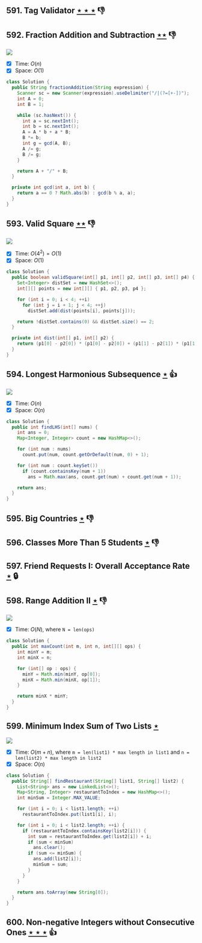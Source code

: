 ## 591. Tag Validator [$\star\star\star$](https://leetcode.com/problems/tag-validator) :thumbsdown:

## 592. Fraction Addition and Subtraction [$\star\star$](https://leetcode.com/problems/fraction-addition-and-subtraction) :thumbsdown:

![](https://img.shields.io/badge/-Math-434343.svg?style=flat-square)

- [x] Time: $O(n)$
- [x] Space: $O(1)$

```java
class Solution {
  public String fractionAddition(String expression) {
    Scanner sc = new Scanner(expression).useDelimiter("/|(?=[+-])");
    int A = 0;
    int B = 1;

    while (sc.hasNext()) {
      int a = sc.nextInt();
      int b = sc.nextInt();
      A = A * b + a * B;
      B *= b;
      int g = gcd(A, B);
      A /= g;
      B /= g;
    }

    return A + "/" + B;
  }

  private int gcd(int a, int b) {
    return a == 0 ? Math.abs(b) : gcd(b % a, a);
  }
}
```

## 593. Valid Square [$\star\star$](https://leetcode.com/problems/valid-square) :thumbsdown:

![](https://img.shields.io/badge/-Math-434343.svg?style=flat-square)

- [x] Time: $O(4^2) = O(1)$
- [x] Space: $O(1)$

```java
class Solution {
  public boolean validSquare(int[] p1, int[] p2, int[] p3, int[] p4) {
    Set<Integer> distSet = new HashSet<>();
    int[][] points = new int[][] { p1, p2, p3, p4 };

    for (int i = 0; i < 4; ++i)
      for (int j = i + 1; j < 4; ++j)
        distSet.add(dist(points[i], points[j]));

    return !distSet.contains(0) && distSet.size() == 2;
  }

  private int dist(int[] p1, int[] p2) {
    return (p1[0] - p2[0]) * (p1[0] - p2[0]) + (p1[1] - p2[1]) * (p1[1] - p2[1]);
  }
}
```

## 594. Longest Harmonious Subsequence [$\star$](https://leetcode.com/problems/longest-harmonious-subsequence) :thumbsup:

![](https://img.shields.io/badge/-Hash%20Table-7BA23F.svg?style=flat-square)

- [x] Time: $O(n)$
- [x] Space: $O(n)$

```java
class Solution {
  public int findLHS(int[] nums) {
    int ans = 0;
    Map<Integer, Integer> count = new HashMap<>();

    for (int num : nums)
      count.put(num, count.getOrDefault(num, 0) + 1);

    for (int num : count.keySet())
      if (count.containsKey(num + 1))
        ans = Math.max(ans, count.get(num) + count.get(num + 1));

    return ans;
  }
}
```

## 595. Big Countries [$\star$](https://leetcode.com/problems/big-countries) :thumbsdown:

## 596. Classes More Than 5 Students [$\star$](https://leetcode.com/problems/classes-more-than-5-students) :thumbsdown:

## 597. Friend Requests I: Overall Acceptance Rate [$\star$](https://leetcode.com/problems/friend-requests-i-overall-acceptance-rate) 🔒

## 598. Range Addition II [$\star$](https://leetcode.com/problems/range-addition-ii) :thumbsdown:

![](https://img.shields.io/badge/-Math-434343.svg?style=flat-square)

- [x] Time: $O(N)$, where `N = len(ops)`

```java
class Solution {
  public int maxCount(int m, int n, int[][] ops) {
    int minY = m;
    int minX = n;

    for (int[] op : ops) {
      minY = Math.min(minY, op[0]);
      minX = Math.min(minX, op[1]);
    }

    return minX * minY;
  }
}
```

## 599. Minimum Index Sum of Two Lists [$\star$](https://leetcode.com/problems/minimum-index-sum-of-two-lists)

![](https://img.shields.io/badge/-Hash%20Table-7BA23F.svg?style=flat-square)

- [x] Time: $O(m + n)$, where `m = len(list1) * max length in list1` and `n = len(list2) * max length in list2`
- [x] Space: $O(n)$

```java
class Solution {
  public String[] findRestaurant(String[] list1, String[] list2) {
    List<String> ans = new LinkedList<>();
    Map<String, Integer> restaurantToIndex = new HashMap<>();
    int minSum = Integer.MAX_VALUE;

    for (int i = 0; i < list1.length; ++i)
      restaurantToIndex.put(list1[i], i);

    for (int i = 0; i < list2.length; ++i) {
      if (restaurantToIndex.containsKey(list2[i])) {
        int sum = restaurantToIndex.get(list2[i]) + i;
        if (sum < minSum)
          ans.clear();
        if (sum <= minSum) {
          ans.add(list2[i]);
          minSum = sum;
        }
      }
    }

    return ans.toArray(new String[0]);
  }
}
```

## 600. Non-negative Integers without Consecutive Ones [$\star\star\star$](https://leetcode.com/problems/non-negative-integers-without-consecutive-ones) :thumbsup:
